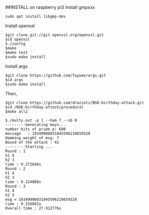 


##INSTALL on raspberry pi3
Install gmpxxx
```
sudo apt install libgmp-dev
```

Install openssl
```
$git clone git://git.openssl.org/openssl.git
$cd openssl
$./config
$make
$make test
$sudo make install
```
Install args

```
$git clone https://github.com/Taywee/args.git
$cd args
$sudo make install
```
Then,
```
$git clone https://github.com/drazioti/NSK-birthday-attack.git
$cd /NSK-birthday-attack/procedural
$make all2
```

```
$./multy.out -p 1 --ham 7 --sb 0
---------Generating keys...
number bits of prime p: 600
message   : 19349906031045596210659328
Hamming weight of msg: 7
Bound of the attack : 42
---------Starting ...
Round : 1
h1 4
h2 3
time : 9.272646s
Round : 2
h1 4
h2 3
time : 9.324088s
Round : 3
h1 4
h2 3
msg = 19349906031045596210659328
time : 9.316042s
Overall time : 27.912776s
```